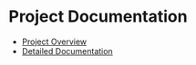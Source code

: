 ﻿# Project Documentation
 - [Project Overview](project-readme.md)
 - [Detailed Documentation](README.html)

